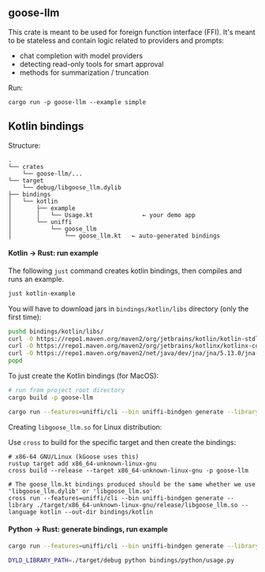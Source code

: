 ## goose-llm 

This crate is meant to be used for foreign function interface (FFI). It's meant to be 
stateless and contain logic related to providers and prompts:
- chat completion with model providers
- detecting read-only tools for smart approval
- methods for summarization / truncation


Run:
```
cargo run -p goose-llm --example simple
```


## Kotlin bindings

Structure:
```
.
└── crates
    └── goose-llm/...
└── target
    └── debug/libgoose_llm.dylib
├── bindings
│   └── kotlin
│       ├── example
│       │   └── Usage.kt              ← your demo app
│       └── uniffi
│           └── goose_llm
│               └── goose_llm.kt   ← auto-generated bindings
```


#### Kotlin -> Rust: run example

The following `just` command creates kotlin bindings, then compiles and runs an example.

```bash
just kotlin-example
```

You will have to download jars in `bindings/kotlin/libs` directory (only the first time):
```bash
pushd bindings/kotlin/libs/
curl -O https://repo1.maven.org/maven2/org/jetbrains/kotlin/kotlin-stdlib/1.9.0/kotlin-stdlib-1.9.0.jar
curl -O https://repo1.maven.org/maven2/org/jetbrains/kotlinx/kotlinx-coroutines-core-jvm/1.7.3/kotlinx-coroutines-core-jvm-1.7.3.jar
curl -O https://repo1.maven.org/maven2/net/java/dev/jna/jna/5.13.0/jna-5.13.0.jar
popd
```

To just create the Kotlin bindings (for MacOS):

```bash
# run from project root directory
cargo build -p goose-llm 

cargo run --features=uniffi/cli --bin uniffi-bindgen generate --library ./target/debug/libgoose_llm.dylib --language kotlin --out-dir bindings/kotlin
```

Creating `libgoose_llm.so` for Linux distribution:

Use `cross` to build for the specific target and then create the bindings:
```
# x86-64 GNU/Linux (kGoose uses this)
rustup target add x86_64-unknown-linux-gnu
cross build --release --target x86_64-unknown-linux-gnu -p goose-llm

# The goose_llm.kt bindings produced should be the same whether we use 'libgoose_llm.dylib' or 'libgoose_llm.so'
cross run --features=uniffi/cli --bin uniffi-bindgen generate --library ./target/x86_64-unknown-linux-gnu/release/libgoose_llm.so --language kotlin --out-dir bindings/kotlin
```


#### Python -> Rust: generate bindings, run example

```bash
cargo run --features=uniffi/cli --bin uniffi-bindgen generate --library ./target/debug/libgoose_llm.dylib --language python --out-dir bindings/python

DYLD_LIBRARY_PATH=./target/debug python bindings/python/usage.py
```
